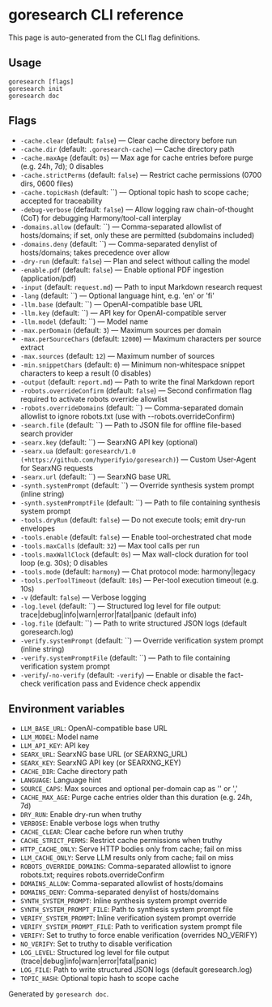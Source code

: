 # goresearch CLI reference

This page is auto-generated from the CLI flag definitions.

## Usage

```
goresearch [flags]
goresearch init
goresearch doc
```

## Flags

- `-cache.clear` (default: `false`) — Clear cache directory before run
- `-cache.dir` (default: `.goresearch-cache`) — Cache directory path
- `-cache.maxAge` (default: `0s`) — Max age for cache entries before purge (e.g. 24h, 7d); 0 disables
- `-cache.strictPerms` (default: `false`) — Restrict cache permissions (0700 dirs, 0600 files)
- `-cache.topicHash` (default: ``) — Optional topic hash to scope cache; accepted for traceability
- `-debug-verbose` (default: `false`) — Allow logging raw chain-of-thought (CoT) for debugging Harmony/tool-call interplay
- `-domains.allow` (default: ``) — Comma-separated allowlist of hosts/domains; if set, only these are permitted (subdomains included)
- `-domains.deny` (default: ``) — Comma-separated denylist of hosts/domains; takes precedence over allow
- `-dry-run` (default: `false`) — Plan and select without calling the model
- `-enable.pdf` (default: `false`) — Enable optional PDF ingestion (application/pdf)
- `-input` (default: `request.md`) — Path to input Markdown research request
- `-lang` (default: ``) — Optional language hint, e.g. 'en' or 'fi'
- `-llm.base` (default: ``) — OpenAI-compatible base URL
- `-llm.key` (default: ``) — API key for OpenAI-compatible server
- `-llm.model` (default: ``) — Model name
- `-max.perDomain` (default: `3`) — Maximum sources per domain
- `-max.perSourceChars` (default: `12000`) — Maximum characters per source extract
- `-max.sources` (default: `12`) — Maximum number of sources
- `-min.snippetChars` (default: `0`) — Minimum non-whitespace snippet characters to keep a result (0 disables)
- `-output` (default: `report.md`) — Path to write the final Markdown report
- `-robots.overrideConfirm` (default: `false`) — Second confirmation flag required to activate robots override allowlist
- `-robots.overrideDomains` (default: ``) — Comma-separated domain allowlist to ignore robots.txt (use with --robots.overrideConfirm)
- `-search.file` (default: ``) — Path to JSON file for offline file-based search provider
- `-searx.key` (default: ``) — SearxNG API key (optional)
- `-searx.ua` (default: `goresearch/1.0 (+https://github.com/hyperifyio/goresearch)`) — Custom User-Agent for SearxNG requests
- `-searx.url` (default: ``) — SearxNG base URL
- `-synth.systemPrompt` (default: ``) — Override synthesis system prompt (inline string)
- `-synth.systemPromptFile` (default: ``) — Path to file containing synthesis system prompt
- `-tools.dryRun` (default: `false`) — Do not execute tools; emit dry-run envelopes
- `-tools.enable` (default: `false`) — Enable tool-orchestrated chat mode
- `-tools.maxCalls` (default: `32`) — Max tool calls per run
- `-tools.maxWallClock` (default: `0s`) — Max wall-clock duration for tool loop (e.g. 30s); 0 disables
- `-tools.mode` (default: `harmony`) — Chat protocol mode: harmony|legacy
- `-tools.perToolTimeout` (default: `10s`) — Per-tool execution timeout (e.g. 10s)
- `-v` (default: `false`) — Verbose logging
- `-log.level` (default: ``) — Structured log level for file output: trace|debug|info|warn|error|fatal|panic (default info)
- `-log.file` (default: ``) — Path to write structured JSON logs (default goresearch.log)
- `-verify.systemPrompt` (default: ``) — Override verification system prompt (inline string)
- `-verify.systemPromptFile` (default: ``) — Path to file containing verification system prompt
 - `-verify`/`-no-verify` (default: `-verify`) — Enable or disable the fact-check verification pass and Evidence check appendix

## Environment variables

- `LLM_BASE_URL`: OpenAI-compatible base URL
- `LLM_MODEL`: Model name
- `LLM_API_KEY`: API key
- `SEARX_URL`: SearxNG base URL (or SEARXNG_URL)
- `SEARX_KEY`: SearxNG API key (or SEARXNG_KEY)
- `CACHE_DIR`: Cache directory path
- `LANGUAGE`: Language hint
- `SOURCE_CAPS`: Max sources and optional per-domain cap as '<max>' or '<max>,<perDomain>'
- `CACHE_MAX_AGE`: Purge cache entries older than this duration (e.g. 24h, 7d)
- `DRY_RUN`: Enable dry-run when truthy
- `VERBOSE`: Enable verbose logs when truthy
- `CACHE_CLEAR`: Clear cache before run when truthy
- `CACHE_STRICT_PERMS`: Restrict cache permissions when truthy
- `HTTP_CACHE_ONLY`: Serve HTTP bodies only from cache; fail on miss
- `LLM_CACHE_ONLY`: Serve LLM results only from cache; fail on miss
- `ROBOTS_OVERRIDE_DOMAINS`: Comma-separated allowlist to ignore robots.txt; requires robots.overrideConfirm
- `DOMAINS_ALLOW`: Comma-separated allowlist of hosts/domains
- `DOMAINS_DENY`: Comma-separated denylist of hosts/domains
- `SYNTH_SYSTEM_PROMPT`: Inline synthesis system prompt override
- `SYNTH_SYSTEM_PROMPT_FILE`: Path to synthesis system prompt file
- `VERIFY_SYSTEM_PROMPT`: Inline verification system prompt override
- `VERIFY_SYSTEM_PROMPT_FILE`: Path to verification system prompt file
 - `VERIFY`: Set to truthy to force enable verification (overrides NO_VERIFY)
 - `NO_VERIFY`: Set to truthy to disable verification
- `LOG_LEVEL`: Structured log level for file output (trace|debug|info|warn|error|fatal|panic)
- `LOG_FILE`: Path to write structured JSON logs (default goresearch.log)
- `TOPIC_HASH`: Optional topic hash to scope cache

Generated by `goresearch doc`.
